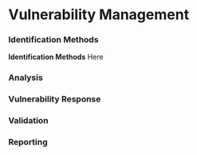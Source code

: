 # Vulnerability Management

### Identification Methods

<p><b>Identification Methods</b> Here </p>

### Analysis

### Vulnerability Response

### Validation

### Reporting
